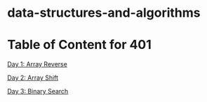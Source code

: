 # data-structures-and-algorithms

# Table of Content for 401
[Day 1: Array Reverse](otherReadmes/reverseREADME.md)

[Day 2: Array Shift](otherReadmes/shiftREADME.md)

[Day 3: Binary Search](otherReadmes/array-binary-search.jpg)
